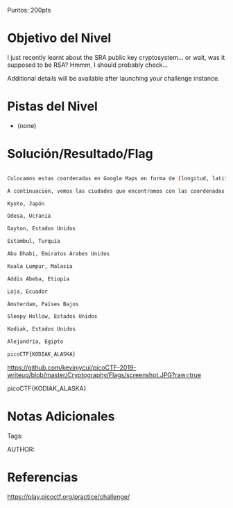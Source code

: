 Puntos: 200pts
# Objetivo del Nivel

I just recently learnt about the SRA public key cryptosystem... or wait, was it supposed to be RSA? Hmmm, I should probably check...

Additional details will be available after launching your challenge instance.
# Pistas del Nivel
-  (none)
# Solución/Resultado/Flag

```bash

Colocamos estas coordenadas en Google Maps en forma de (longitud, latitud). Observamos que obtenemos una ciudad para cada par de coordenadas.

A continuación, vemos las ciudades que encontramos con las coordenadas correspondientes (a partir de la primera coordenada en el archivo de entrada):

Kyoto, Japón

Odesa, Ucrania

Dayton, Estados Unidos

Estambul, Turquía

Abu Dhabi, Emiratos Árabes Unidos

Kuala Lumpur, Malasia

Addis Abeba, Etiopía

Loja, Ecuador

Ámsterdam, Países Bajos

Sleepy Hollow, Estados Unidos

Kodiak, Estados Unidos

Alejandría, Egipto

picoCTF{KODIAK_ALASKA}
```
https://github.com/kevinjycui/picoCTF-2019-writeup/blob/master/Cryptography/Flags/screenshot.JPG?raw=true


picoCTF{KODIAK_ALASKA}

# Notas Adicionales

Tags:

AUTHOR:
# Referencias

https://play.picoctf.org/practice/challenge/